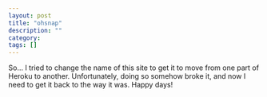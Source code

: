 ```yaml
---
layout: post
title: "ohsnap"
description: ""
category: 
tags: []
---
```

So... I tried to change the name of this site to get it to move from one part of Heroku to another. Unfortunately, doing so somehow broke it, and now I need to get it back to the way it was. Happy days!
